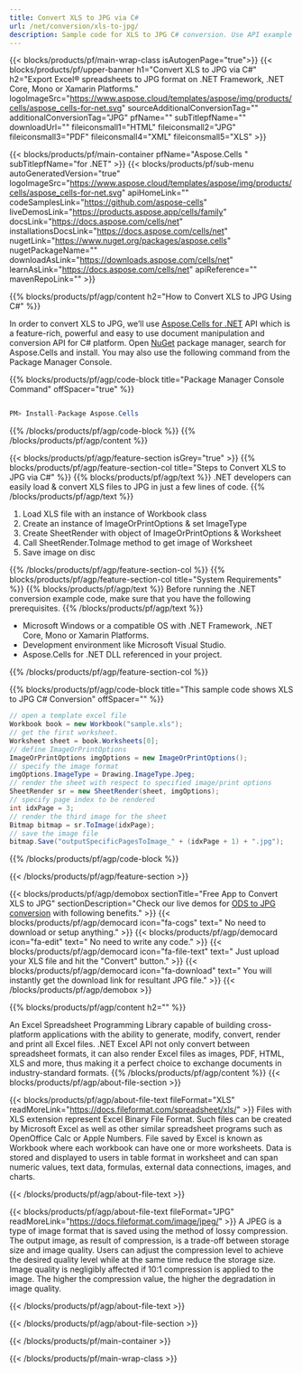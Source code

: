 ```yaml
---
title: Convert XLS to JPG via C# 
url: /net/conversion/xls-to-jpg/ 
description: Sample code for XLS to JPG C# conversion. Use API example code for batch XLS files to JPG conversion within VB.NET, Asp.NET or any .NET based application.
---
```


{{< blocks/products/pf/main-wrap-class isAutogenPage="true">}}
{{< blocks/products/pf/upper-banner h1="Convert XLS to JPG via C#" h2="Export Excel® spreadsheets to JPG format on .NET Framework, .NET Core, Mono or Xamarin Platforms." logoImageSrc="https://www.aspose.cloud/templates/aspose/img/products/cells/aspose_cells-for-net.svg" sourceAdditionalConversionTag="" additionalConversionTag="JPG" pfName="" subTitlepfName="" downloadUrl="" fileiconsmall1="HTML" fileiconsmall2="JPG" fileiconsmall3="PDF" fileiconsmall4="XML" fileiconsmall5="XLS" >}}

{{< blocks/products/pf/main-container pfName="Aspose.Cells " subTitlepfName="for .NET" >}}
{{< blocks/products/pf/sub-menu autoGeneratedVersion="true" logoImageSrc="https://www.aspose.cloud/templates/aspose/img/products/cells/aspose_cells-for-net.svg" apiHomeLink="" codeSamplesLink="https://github.com/aspose-cells" liveDemosLink="https://products.aspose.app/cells/family" docsLink="https://docs.aspose.com/cells/net" installationsDocsLink="https://docs.aspose.com/cells/net" nugetLink="https://www.nuget.org/packages/aspose.cells" nugetPackageName="" downloadAsLink="https://downloads.aspose.com/cells/net" learnAsLink="https://docs.aspose.com/cells/net" apiReference="" mavenRepoLink="" >}}

{{% blocks/products/pf/agp/content h2="How to Convert XLS to JPG Using C#" %}}

 In order to convert XLS to JPG, we’ll use
 [Aspose.Cells for .NET](https://products.aspose.com/cells/net) 
 API which is a feature-rich, powerful and easy to use document manipulation and conversion API for C# platform. Open
 [NuGet](https://www.nuget.org/packages/aspose.cells) 
 package manager, search for
 Aspose.Cells 
 and install. You may also use the following command from the Package Manager Console.

{{% blocks/products/pf/agp/code-block title="Package Manager Console Command" offSpacer="true" %}}

```cs

PM> Install-Package Aspose.Cells

```

{{% /blocks/products/pf/agp/code-block %}}
{{% /blocks/products/pf/agp/content %}}

{{< blocks/products/pf/agp/feature-section isGrey="true" >}}
{{% blocks/products/pf/agp/feature-section-col title="Steps to Convert XLS to JPG via C#" %}}
{{% blocks/products/pf/agp/text %}}
.NET developers can easily load & convert XLS files to JPG in just a few lines of code.
{{% /blocks/products/pf/agp/text %}}

1. Load XLS file with an instance of Workbook class
1. Create an instance of ImageOrPrintOptions & set ImageType
1. Create SheetRender with object of ImageOrPrintOptions & Worksheet
1. Call SheetRender.ToImage method to get image of Worksheet
1. Save image on disc

{{% /blocks/products/pf/agp/feature-section-col %}}
{{% blocks/products/pf/agp/feature-section-col title="System Requirements" %}}
{{% blocks/products/pf/agp/text %}}
Before running the .NET conversion example code, make sure that you have the following prerequisites.
{{% /blocks/products/pf/agp/text %}}

-  Microsoft Windows or a compatible OS with .NET Framework, .NET Core, Mono or Xamarin Platforms.
-  Development environment like Microsoft Visual Studio.
-  Aspose.Cells for .NET DLL referenced in your project.

{{% /blocks/products/pf/agp/feature-section-col %}}

{{% blocks/products/pf/agp/code-block title="This sample code shows XLS to JPG C# Conversion" offSpacer="" %}}

```cs
// open a template excel file
Workbook book = new Workbook("sample.xls");
// get the first worksheet.
Worksheet sheet = book.Worksheets[0];
// define ImageOrPrintOptions
ImageOrPrintOptions imgOptions = new ImageOrPrintOptions();
// specify the image format
imgOptions.ImageType = Drawing.ImageType.Jpeg;
// render the sheet with respect to specified image/print options
SheetRender sr = new SheetRender(sheet, imgOptions);
// specify page index to be rendered
int idxPage = 3;
// render the third image for the sheet
Bitmap bitmap = sr.ToImage(idxPage);
// save the image file
bitmap.Save("outputSpecificPagesToImage_" + (idxPage + 1) + ".jpg");

```

{{% /blocks/products/pf/agp/code-block %}}

{{< /blocks/products/pf/agp/feature-section >}}
<!-- aboutfile Starts -->

{{< blocks/products/pf/agp/demobox sectionTitle="Free App to Convert XLS to JPG" sectionDescription="Check our live demos for [ODS to JPG conversion](https://products.aspose.app/cells/conversion/ods-to-jpg) with following benefits." >}}
{{< blocks/products/pf/agp/democard icon="fa-cogs" text=" No need to download or setup anything." >}}
{{< blocks/products/pf/agp/democard icon="fa-edit" text=" No need to write any code." >}}
{{< blocks/products/pf/agp/democard icon="fa-file-text" text=" Just upload your XLS file and hit the \"Convert\" button." >}}
{{< blocks/products/pf/agp/democard icon="fa-download" text=" You will instantly get the download link for resultant JPG file." >}}
{{< /blocks/products/pf/agp/demobox >}}


{{% blocks/products/pf/agp/content h2="" %}}

 An Excel Spreadsheet Programming Library capable of building cross-platform applications with the ability to generate, modify, convert, render and print all Excel files. .NET Excel API not only convert between spreadsheet formats, it can also render Excel files as images, PDF, HTML, XLS and more, thus making it a perfect choice to exchange documents in industry-standard formats.
{{% /blocks/products/pf/agp/content %}}
 {{< blocks/products/pf/agp/about-file-section >}}

{{< blocks/products/pf/agp/about-file-text fileFormat="XLS" readMoreLink="https://docs.fileformat.com/spreadsheet/xls/" >}}
Files with XLS extension represent Excel Binary File Format. Such files can be created by Microsoft Excel as well as other similar spreadsheet programs such as OpenOffice Calc or Apple Numbers. File saved by Excel is known as Workbook where each workbook can have one or more worksheets. Data is stored and displayed to users in table format in worksheet and can span numeric values, text data, formulas, external data connections, images, and charts. 

{{< /blocks/products/pf/agp/about-file-text >}}

{{< blocks/products/pf/agp/about-file-text fileFormat="JPG" readMoreLink="https://docs.fileformat.com/image/jpeg/" >}}
A JPEG is a type of image format that is saved using the method of lossy compression. The output image, as result of compression, is a trade-off between storage size and image quality. Users can adjust the compression level to achieve the desired quality level while at the same time reduce the storage size. Image quality is negligibly affected if 10:1 compression is applied to the image.  The higher the compression value, the higher the degradation in image quality.

{{< /blocks/products/pf/agp/about-file-text >}}

{{< /blocks/products/pf/agp/about-file-section >}}



{{< /blocks/products/pf/main-container >}}
    
{{< /blocks/products/pf/main-wrap-class >}}